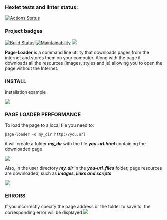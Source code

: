 ### Hexlet tests and linter status:
[![Actions Status](https://github.com/gato-naranja/python-project-lvl3/workflows/hexlet-check/badge.svg)](https://github.com/gato-naranja/python-project-lvl3/actions)
### Project badges
[![Build Status](https://github.com/gato-naranja/python-project-lvl3/workflows/Build%20Status/badge.svg)](https://github.com/gato-naranja/python-project-lvl3/actions)
[![Maintainability](https://api.codeclimate.com/v1/badges/544d63de70128b4e237d/maintainability)](https://codeclimate.com/github/gato-naranja/python-project-lvl3/maintainability)
<a href="https://codeclimate.com/github/gato-naranja/python-project-lvl3/test_coverage"><img src="https://api.codeclimate.com/v1/badges/544d63de70128b4e237d/test_coverage" /></a>

**Page-Loader** is a command line utility that downloads pages from the internet and stores them on your computer. Along with the page it downloads all the resources (images, styles and js) allowing you to open the page without the Internet.

### INSTALL
installation example

<a href="https://asciinema.org/a/FQNfrqgBc0syCzdQ2aAwyMl3O" target="_blank"><img src="https://asciinema.org/a/FQNfrqgBc0syCzdQ2aAwyMl3O.svg" /></a>

### PAGE LOADER PERFORMANCE
To load the page to a local file you need to:
```
page-loader -o my_dir http://you.url
```
it will create a folder ***my_dir*** with the file ***you-url.html*** containing the downloaded page

<a href="https://asciinema.org/a/c09geKHMyVd6m9gVOXuSlFZOq" target="_blank"><img src="https://asciinema.org/a/c09geKHMyVd6m9gVOXuSlFZOq.svg" /></a>

Also, in the user directory ***my_dir*** in the ***you-url_files*** folder, page resources are downloaded, such as ***images, links and scripts***

<a href="https://asciinema.org/a/eSFrQdnOOkzCkU2Kz1hAKJWuS" target="_blank"><img src="https://asciinema.org/a/eSFrQdnOOkzCkU2Kz1hAKJWuS.svg" /></a>

### ERRORS
If you incorrectly specify the page address or the folder to save to, the corresponding error will be displayed
<a href="https://asciinema.org/a/8PB6ljWlF6YaOTakw7twCvOjl" target="_blank"><img src="https://asciinema.org/a/8PB6ljWlF6YaOTakw7twCvOjl.svg" /></a>
